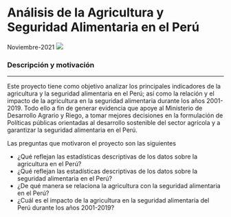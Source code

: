 # Análisis de la Agricultura y Seguridad Alimentaria en el Perú 
Noviembre-2021
![](https://portal.andina.pe/EDPfotografia3/Thumbnail/2021/03/05/000754579W.jpg)
### Descripción y motivación
------------
Este proyecto tiene como objetivo analizar los principales indicadores de la agricultura y la seguridad alimentaria en el Perú; así como la relación y el impacto de la agricultura en la seguridad alimentaria durante los años 2001-2019. Todo ello a fin de generar evidencia que apoye al Ministerio de Desarrollo Agrario y Riego, a tomar mejores decisiones en la formulación de Políticas públicas orientadas al desarrollo sostenible del sector agrícola y a garantizar la seguridad alimentaria en el Perú.

Las preguntas que motivaron el proyecto son las siguientes
- ¿Qué reflejan las estadísticas descriptivas de los datos sobre la agricultura en el Perú?
- ¿Qué reflejan las estadísticas descriptivas de los datos sobre la seguridad alimentaria en el Perú?
- ¿De qué manera se relaciona la agricultura con la seguridad alimentaria en el Perú?
- ¿Cuál es el impacto de la agricultura en la seguridad alimentaria del Perú durante los años 2001-2019?

